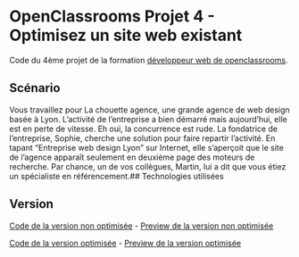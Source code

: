 
# OpenClassrooms Projet 4 - Optimisez un site web existant

Code du 4ème projet de la formation [développeur web de openclassrooms](https://openclassrooms.com/fr/paths/185-developpeur-web).
## Scénario
Vous travaillez pour La chouette agence, une grande agence de web design basée à Lyon. L’activité de l’entreprise a bien démarré mais aujourd’hui, elle est en perte de vitesse. Eh oui, la concurrence est rude. La fondatrice de l’entreprise, Sophie, cherche une solution pour faire repartir l’activité. En tapant “Entreprise web design Lyon” sur Internet, elle s’aperçoit que le site de l’agence apparaît seulement en deuxième page des moteurs de recherche. Par chance, un de vos collègues, Martin, lui a dit que vous étiez un spécialiste en référencement.## Technologies utilisées

## Version

[Code de la version non optimisée](https://github.com/tkruba/KrubaTom_04_13092021) - [Preview de la version non optimisée](http://www.tkruba.fr/KrubaTom_04_13092021/)

[Code de la version optimisée](https://github.com/tkruba/KrubaTom_04_13092021_Edited) - [Preview de la version optimisée](http://www.tkruba.fr/KrubaTom_04_13092021_Edited/)
